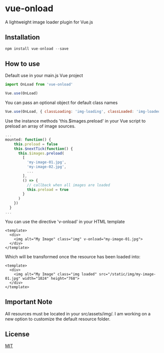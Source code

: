 # vue-onload

A lightweight image loader plugin for Vue.js

## Installation

```javascript
npm install vue-onload --save
```

## How to use

Default use in your main.js Vue project

```javascript
import OnLoad from 'vue-onload'

Vue.use(OnLoad)
```

You can pass an optional object for default class names

```javascript
Vue.use(OnLoad, { classLoading: 'img-loading', classLoaded: 'img-loaded' })
```

Use the instance methods 'this.$images.preload' in your Vue script to preload an array of image sources.

```javascript
...
mounted: function() {
    this.preload = false
    this.$nextTick(function() {
      this.$images.preload(
        [
          'my-image-01.jpg',
          'my-image-02.jpg',
          ...
        ],
        () => {
          // callback when all images are loaded
          this.preload = true
        }
      )
    })
  }
...
```

You can use the directive 'v-onload' in your HTML template

```
<template>
  <div>
    <img alt="My Image" class="img" v-onload="my-image-01.jpg">
  </div>
</template>
```

Which will be transformed once the resource has been loaded into:

```
<template>
  <div>
    <img alt="My Image" class="img loaded" src="/static/img/my-image-01.jpg" width="1024" height="768">
  </div>
</template>
```

## Important Note

All resources must be located in your src/assets/img/. I am working on a new option to customize the default resource folder.

## License

[MIT](http://opensource.org/licenses/MIT)
